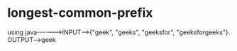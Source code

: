 # longest-common-prefix
using java------>INPUT-->{"geek", "geeks", "geeksfor", "geeksforgeeks"}.  OUTPUT-->geek
